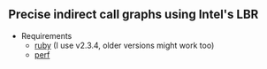 ## Precise indirect call graphs using Intel's LBR

- Requirements
  - [ruby](https://www.ruby-lang.org/en/) (I use v2.3.4, older versions might work too)
  - [perf](https://git.kernel.org/pub/scm/linux/kernel/git/torvalds/linux.git/tree/tools/perf)
